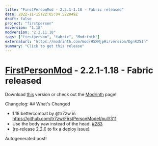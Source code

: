 ```yaml
---
title: "FirstPersonMod - 2.2.1-1.18 - Fabric released"
date: 2022-11-15T22:05:04.522849Z
draft: false
project: "firstperson"
mcversion: "1.18"
modversion: "2.2.11.18"
tags: ["firstperson", "fabric", "Modrinth"]
externalurl: "https://modrinth.com/mod/H5XMjpHi/version/DgnR251n"
summary: "Click to get this release"
---
```

# [FirstPersonMod](/project/firstperson) - 2.2.1-1.18 - Fabric released
Download [this](https://modrinth.com/mod/H5XMjpHi/version/DgnR251n) version or check out the [Modrinth](https://modrinth.com/mod/H5XMjpHi) page!

Changelog: ## What's Changed
* 1.18 bettercombat by @tr7zw in https://github.com/tr7zw/FirstPersonModel/pull/311
* Use the body yaw instead of the head. [#283](https://github.com/tr7zw/FirstPersonModel/issues/283)
* (re-release 2.2.0 to fix a deploy issue)

Autogenerated post!
